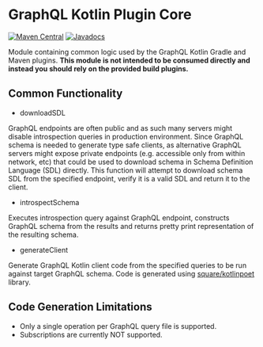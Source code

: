 # GraphQL Kotlin Plugin Core
[![Maven Central](https://img.shields.io/maven-central/v/com.expediagroup/graphql-kotlin-client-generator.svg?label=Maven%20Central)](https://search.maven.org/search?q=g:%22com.expediagroup%22%20AND%20a:%22graphql-kotlin-client-generator%22)
[![Javadocs](https://img.shields.io/maven-central/v/com.expediagroup/graphql-kotlin-client-generator.svg?label=javadoc&colorB=brightgreen)](https://www.javadoc.io/doc/com.expediagroup/graphql-kotlin-client-generator)

Module containing common logic used by the GraphQL Kotlin Gradle and Maven plugins. **This module is not intended to be
consumed directly and instead you should rely on the provided build plugins.**

## Common Functionality

* downloadSDL

GraphQL endpoints are often public and as such many servers might disable introspection queries in production environment.
Since GraphQL schema is needed to generate type safe clients, as alternative GraphQL servers might expose private
endpoints (e.g. accessible only from within network, etc) that could be used to download schema in Schema Definition
Language (SDL) directly. This function will attempt to download schema SDL from the specified endpoint, verify it is a
valid SDL and return it to the client.

* introspectSchema

Executes introspection query against GraphQL endpoint, constructs GraphQL schema from the results and returns pretty
print representation of the resulting schema.

* generateClient

Generate GraphQL Kotlin client code from the specified queries to be run against target GraphQL schema. Code is generated
using [square/kotlinpoet](https://github.com/square/kotlinpoet) library.

## Code Generation Limitations

* Only a single operation per GraphQL query file is supported.
* Subscriptions are currently NOT supported.
